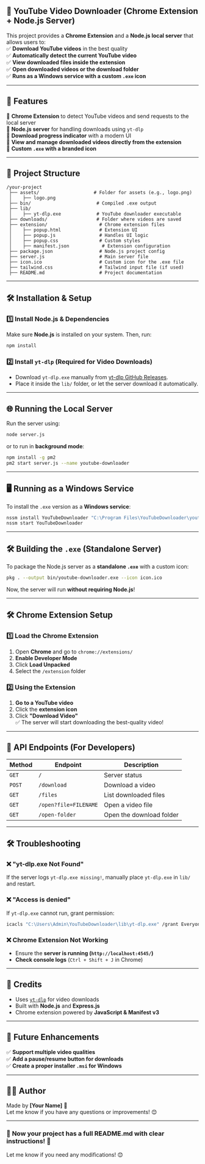 ## **📌 YouTube Video Downloader (Chrome Extension + Node.js Server)**  
This project provides a **Chrome Extension** and a **Node.js local server** that allows users to:  
✅ **Download YouTube videos** in the best quality  
✅ **Automatically detect the current YouTube video**  
✅ **View downloaded files inside the extension**  
✅ **Open downloaded videos or the download folder**  
✅ **Runs as a Windows service with a custom `.exe` icon**  

---

## **🚀 Features**  
🔹 **Chrome Extension** to detect YouTube videos and send requests to the local server  
🔹 **Node.js server** for handling downloads using `yt-dlp`  
🔹 **Download progress indicator** with a modern UI  
🔹 **View and manage downloaded videos directly from the extension**  
🔹 **Custom `.exe` with a branded icon**  

---

## **📂 Project Structure**  

```
/your-project
 ├── assets/                    # Folder for assets (e.g., logo.png)
 │    ├── logo.png
 ├── bin/                        # Compiled .exe output
 ├── lib/
 │    ├── yt-dlp.exe             # YouTube downloader executable
 ├── downloads/                  # Folder where videos are saved
 ├── extension/                   # Chrome extension files
 │    ├── popup.html              # Extension UI
 │    ├── popup.js                # Handles UI logic
 │    ├── popup.css               # Custom styles
 │    ├── manifest.json            # Extension configuration
 ├── package.json                 # Node.js project config
 ├── server.js                    # Main server file
 ├── icon.ico                     # Custom icon for the .exe file
 ├── tailwind.css                 # Tailwind input file (if used)
 ├── README.md                    # Project documentation
```

---

## **🛠 Installation & Setup**  

### **1️⃣ Install Node.js & Dependencies**  
Make sure **Node.js** is installed on your system. Then, run:  
```sh
npm install
```

### **2️⃣ Install `yt-dlp` (Required for Video Downloads)**  
- Download `yt-dlp.exe` manually from [yt-dlp GitHub Releases](https://github.com/yt-dlp/yt-dlp/releases).  
- Place it inside the `lib/` folder, or let the server download it automatically.  

---

## **🌐 Running the Local Server**  
Run the server using:  
```sh
node server.js
```
or to run in **background mode**:  
```sh
npm install -g pm2
pm2 start server.js --name youtube-downloader
```

---

## **🖥️ Running as a Windows Service**  
To install the `.exe` version as a **Windows service**:  
```sh
nssm install YouTubeDownloader "C:\Program Files\YouTubeDownloader\youtube-downloader.exe"
nssm start YouTubeDownloader
```

---

## **🛠 Building the `.exe` (Standalone Server)**
To package the Node.js server as a **standalone `.exe`** with a custom icon:  
```sh
pkg . --output bin/youtube-downloader.exe --icon icon.ico
```
Now, the server will run **without requiring Node.js**!

---

## **🛠 Chrome Extension Setup**
### **1️⃣ Load the Chrome Extension**
1. Open **Chrome** and go to `chrome://extensions/`
2. **Enable Developer Mode**
3. Click **Load Unpacked**
4. Select the `/extension` folder  

### **2️⃣ Using the Extension**
1. **Go to a YouTube video**
2. Click the **extension icon**
3. Click **"Download Video"**  
✅ The server will start downloading the best-quality video!

---

## **📌 API Endpoints (For Developers)**
| **Method** | **Endpoint**           | **Description** |
|------------|------------------------|----------------|
| `GET`      | `/`                    | Server status |
| `POST`     | `/download`             | Download a video |
| `GET`      | `/files`                | List downloaded files |
| `GET`      | `/open?file=FILENAME`   | Open a video file |
| `GET`      | `/open-folder`          | Open the download folder |

---

## **🛠 Troubleshooting**
### **❌ "yt-dlp.exe Not Found"**
If the server logs `yt-dlp.exe missing!`, manually place `yt-dlp.exe` in `lib/` and restart.

### **❌ "Access is denied"**
If `yt-dlp.exe` cannot run, grant permission:
```sh
icacls "C:\Users\Admin\YouTubeDownloader\lib\yt-dlp.exe" /grant Everyone:F
```

### **❌ Chrome Extension Not Working**
- Ensure the **server is running (`http://localhost:4545/`)**
- **Check console logs** (`Ctrl + Shift + J` in Chrome)

---

## **📌 Credits**
- Uses [`yt-dlp`](https://github.com/yt-dlp/yt-dlp) for video downloads  
- Built with **Node.js** and **Express.js**  
- Chrome extension powered by **JavaScript & Manifest v3**  

---

## **🎯 Future Enhancements**
✅ **Support multiple video qualities**  
✅ **Add a pause/resume button for downloads**  
✅ **Create a proper installer `.msi` for Windows**  

---

## **👨‍💻 Author**
Made by **[Your Name]** 🚀  
Let me know if you have any questions or improvements! 😊  

---

### 📢 **Now your project has a full README.md with clear instructions!** 🚀  
Let me know if you need any modifications! 😊